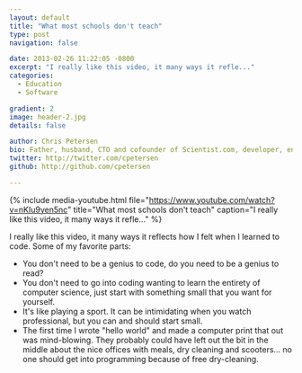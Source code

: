```yaml
---
layout: default
title: "What most schools don't teach"
type: post
navigation: false

date: 2013-02-26 11:22:05 -0800
excerpt: "I really like this video, it many ways it refle..."
categories:
  - Education
  - Software

gradient: 2
image: header-2.jpg
details: false

author: Chris Petersen
bio: Father, husband, CTO and cofounder of Scientist.com, developer, entrepreneur and technologist.
twitter: http://twitter.com/cpetersen
github: http://github.com/cpetersen

---
```


{% include media-youtube.html file="https://www.youtube.com/watch?v=nKIu9yen5nc" title="What most schools don't teach" caption="I really like this video, it many ways it refle..." %}

I really like this video, it many ways it reflects how I felt when I learned to code. Some of my favorite parts:

 * You don't need to be a genius to code, do you need to be a genius to read?
 * You don't need to go into coding wanting to learn the entirety of computer science, just start with something small that you want for yourself.
 * It's like playing a sport. It can be intimidating when you watch professional, but you can and should start small.
 * The first time I wrote "hello world" and made a computer print that out was mind-blowing. 
 They probably could have left out the bit in the middle about the nice offices with meals, dry cleaning and scooters... no one should get into programming because of free dry-cleaning. 
